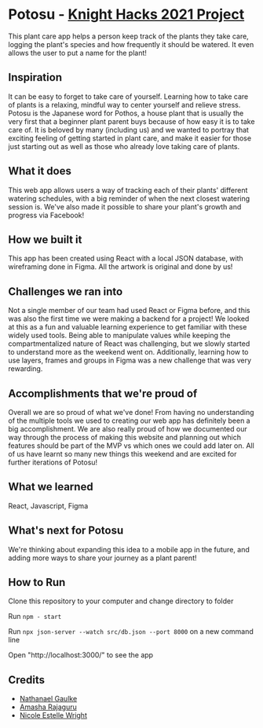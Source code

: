 # Potosu - [Knight Hacks 2021 Project](https://devpost.com/software/potosu)
This plant care app helps a person keep track of the plants they take care, logging the plant's species and how frequently it should be watered. It even allows the user to put a name for the plant!
## Inspiration
It can be easy to forget to take care of yourself. Learning how to take care of plants is a relaxing, mindful way to center yourself and relieve stress. Potosu is the Japanese word for Pothos, a house plant that is usually the very first that a beginner plant parent buys because of how easy it is to take care of. It is beloved by many (including us) and we wanted to portray that exciting feeling of getting started in plant care, and make it easier for those just starting out as well as those who already love taking care of plants.
## What it does
This web app allows users a way of tracking each of their plants' different watering schedules, with a big reminder of when the next closest watering session is. We've also made it possible to share your plant's growth and progress via Facebook!
## How we built it
This app has been created using React with a local JSON database, with wireframing done in Figma. All the artwork is original and done by us!
## Challenges we ran into
Not a single member of our team had used React or Figma before, and this was also the first time we were making a backend for a project! We looked at this as a fun and valuable learning experience to get familiar with these widely used tools. Being able to manipulate values while keeping the compartmentalized nature of React was challenging, but we slowly started to understand more as the weekend went on. Additionally, learning how to use layers, frames and groups in Figma was a new challenge that was very rewarding. 
## Accomplishments that we're proud of
Overall we are so proud of what we've done! From having no understanding of the multiple tools we used to creating our web app has definitely been a big accomplishment. We are also really proud of how we documented our way through the process of making this website and planning out which features should be part of the MVP vs which ones we could add later on. All of us have learnt so many new things this weekend and are excited for further iterations of Potosu!
## What we learned
React, Javascript, Figma
## What's next for Potosu
We're thinking about expanding this idea to a mobile app in the future, and adding more ways to share your journey as a plant parent!
## How to Run
Clone this repository to your computer and change directory to folder

Run `npm - start`

Run `npx json-server --watch src/db.json --port 8000` on a new command line

Open "http://localhost:3000/" to see the app

## Credits
* [Nathanael Gaulke](https://github.com/nategaulke)
* [Amasha Rajaguru](https://github.com/aMarshmallows)
* [Nicole Estelle Wright](https://github.com/nicoleleft)
